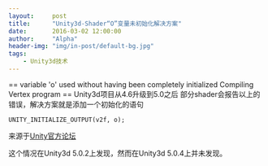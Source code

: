 ```yaml
---
layout:     post
title:      "Unity3d-Shader“O”变量未初始化解决方案"
date:       2016-03-02 12:00:00
author:     "Alpha"
header-img: "img/in-post/default-bg.jpg"
tags:
    - Unity3d技术
---
```


== variable 'o' used without having been completely initialized Compiling Vertex program ==
Unity3d项目从4.6升级到5.0之后 部分shader会报告以上的错误，解决方案就是添加一个初始化的语句

```
UNITY_INITIALIZE_OUTPUT(v2f, o);

```

来源于[Unity官方论坛](https://forum.unity3d.com/threads/variable-o-used-without-having-been-completely-initialized-compiling-vertex-program.307017/)

这个情况在Unity3d 5.0.2上发现，然而在Unity3d 5.0.4上并未发现。